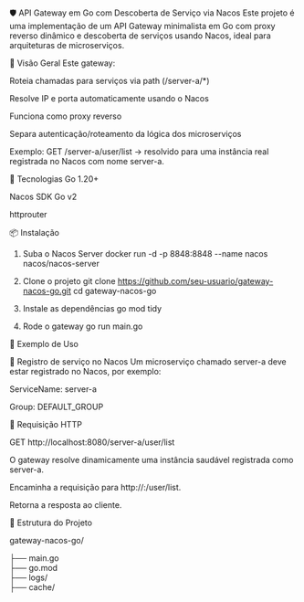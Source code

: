 🛡️ API Gateway em Go com Descoberta de Serviço via Nacos
Este projeto é uma implementação de um API Gateway minimalista em Go com proxy reverso dinâmico e descoberta de serviços usando Nacos, ideal para arquiteturas de microserviços.

🚀 Visão Geral
Este gateway:

Roteia chamadas para serviços via path (/server-a/*)

Resolve IP e porta automaticamente usando o Nacos

Funciona como proxy reverso

Separa autenticação/roteamento da lógica dos microserviços

Exemplo:
GET /server-a/user/list → resolvido para uma instância real registrada no Nacos com nome server-a.

🧱 Tecnologias
Go 1.20+

Nacos SDK Go v2

httprouter

📦 Instalação
1. Suba o Nacos Server
docker run -d -p 8848:8848 --name nacos nacos/nacos-server

2. Clone o projeto
git clone https://github.com/seu-usuario/gateway-nacos-go.git
cd gateway-nacos-go

3. Instale as dependências
go mod tidy

4. Rode o gateway
go run main.go

🧪 Exemplo de Uso

🔌 Registro de serviço no Nacos
Um microserviço chamado server-a deve estar registrado no Nacos, por exemplo:

ServiceName: server-a

Group: DEFAULT_GROUP

🔄 Requisição HTTP

GET http://localhost:8080/server-a/user/list

O gateway resolve dinamicamente uma instância saudável registrada como server-a.

Encaminha a requisição para http://<ip>:<port>/user/list.

Retorna a resposta ao cliente.

📂 Estrutura do Projeto

gateway-nacos-go/

├── main.go        
├── go.mod         
├── logs/          
├── cache/     
